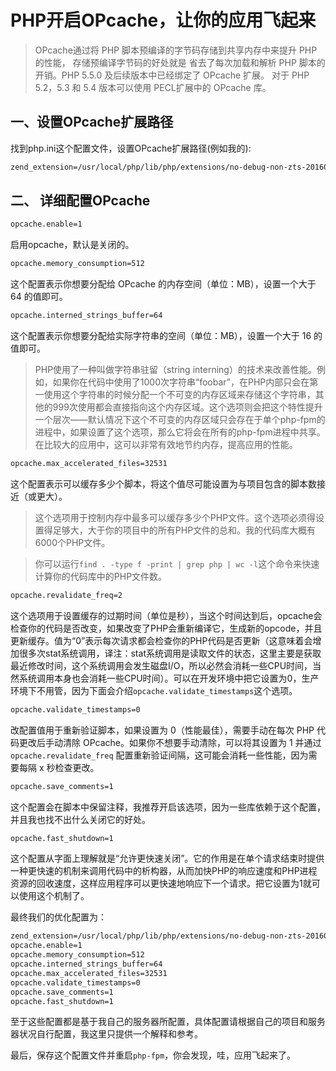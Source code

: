 # PHP开启OPcache，让你的应用飞起来
> OPcache通过将 PHP 脚本预编译的字节码存储到共享内存中来提升 PHP 的性能， 存储预编译字节码的好处就是 省去了每次加载和解析 PHP 脚本的开销。PHP 5.5.0 及后续版本中已经绑定了 OPcache 扩展。 对于 PHP 5.2，5.3 和 5.4 版本可以使用 PECL扩展中的 OPcache 库。
## 一、设置OPcache扩展路径
找到php.ini这个配置文件，设置OPcache扩展路径(例如我的):
```cmd
zend_extension=/usr/local/php/lib/php/extensions/no-debug-non-zts-20160303/opcache.so

```
## 二、 详细配置OPcache
```cmd
opcache.enable=1
```
启用opcache，默认是关闭的。

```cmd
opcache.memory_consumption=512
```
这个配置表示你想要分配给 OPcache 的内存空间（单位：MB），设置一个大于 64 的值即可。
```cmd
opcache.interned_strings_buffer=64
```
这个配置表示你想要分配给实际字符串的空间（单位：MB），设置一个大于 16 的值即可。
> PHP使用了一种叫做字符串驻留（string interning）的技术来改善性能。例如，如果你在代码中使用了1000次字符串“foobar”，在PHP内部只会在第一使用这个字符串的时候分配一个不可变的内存区域来存储这个字符串，其他的999次使用都会直接指向这个内存区域。这个选项则会把这个特性提升一个层次——默认情况下这个不可变的内存区域只会存在于单个php-fpm的进程中，如果设置了这个选项，那么它将会在所有的php-fpm进程中共享。在比较大的应用中，这可以非常有效地节约内存，提高应用的性能。
```cmd
opcache.max_accelerated_files=32531
```
这个配置表示可以缓存多少个脚本，将这个值尽可能设置为与项目包含的脚本数接近（或更大）。
> 这个选项用于控制内存中最多可以缓存多少个PHP文件。这个选项必须得设置得足够大，大于你的项目中的所有PHP文件的总和。我的代码库大概有6000个PHP文件。
  
 > 你可以运行``find . -type f -print | grep php | wc -l``这个命令来快速计算你的代码库中的PHP文件数。
 ```cmd
 opcache.revalidate_freq=2
 ```
 这个选项用于设置缓存的过期时间（单位是秒），当这个时间达到后，opcache会检查你的代码是否改变，如果改变了PHP会重新编译它，生成新的opcode，并且更新缓存。值为“0”表示每次请求都会检查你的PHP代码是否更新（这意味着会增加很多次stat系统调用，译注：stat系统调用是读取文件的状态，这里主要是获取最近修改时间，这个系统调用会发生磁盘I/O，所以必然会消耗一些CPU时间，当然系统调用本身也会消耗一些CPU时间）。可以在开发环境中把它设置为0，生产环境下不用管，因为下面会介绍``opcache.validate_timestamps``这个选项。
```cmd
opcache.validate_timestamps=0
```
改配置值用于重新验证脚本，如果设置为 0（性能最佳），需要手动在每次 PHP 代码更改后手动清除 OPcache。如果你不想要手动清除，可以将其设置为 1 并通过 ``opcache.revalidate_freq`` 配置重新验证间隔，这可能会消耗一些性能，因为需要每隔 x 秒检查更改。
```cmd
opcache.save_comments=1
```
这个配置会在脚本中保留注释，我推荐开启该选项，因为一些库依赖于这个配置，并且我也找不出什么关闭它的好处。
```cmd
opcache.fast_shutdown=1
```
这个配置从字面上理解就是“允许更快速关闭”。它的作用是在单个请求结束时提供一种更快速的机制来调用代码中的析构器，从而加快PHP的响应速度和PHP进程资源的回收速度，这样应用程序可以更快速地响应下一个请求。把它设置为1就可以使用这个机制了。

最终我们的优化配置为：
```cmd
zend_extension=/usr/local/php/lib/php/extensions/no-debug-non-zts-20160303/opcache.so
opcache.enable=1
opcache.memory_consumption=512
opcache.interned_strings_buffer=64
opcache.max_accelerated_files=32531
opcache.validate_timestamps=0
opcache.save_comments=1
opcache.fast_shutdown=1
```
至于这些配置都是基于我自己的服务器所配置，具体配置请根据自己的项目和服务器状况自行配置，我这里只提供一个解释和参考。

最后，保存这个配置文件并重启``php-fpm``，你会发现，哇，应用飞起来了。
